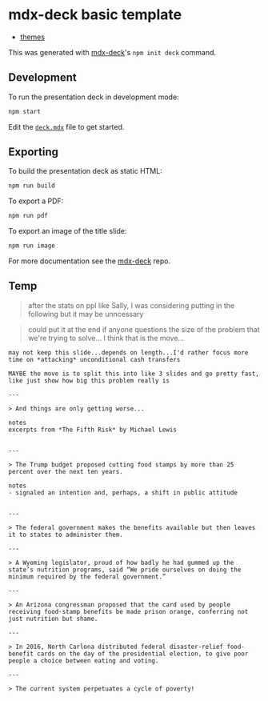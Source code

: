 
# mdx-deck basic template

* [themes](https://github.com/jxnblk/mdx-deck/blob/master/docs/themes.md)

This was generated with [mdx-deck][]'s `npm init deck` command.

## Development

To run the presentation deck in development mode:

```sh
npm start
```

Edit the [`deck.mdx`](deck.mdx) file to get started.

## Exporting

To build the presentation deck as static HTML:

```sh
npm run build
```

To export a PDF:

```sh
npm run pdf
```

To export an image of the title slide:

```sh
npm run image
```

For more documentation see the [mdx-deck][] repo.

[mdx-deck]: https://github.com/jxnblk/mdx-deck

## Temp
> after the stats on ppl like Sally, I was considering putting in the following but it may be unncessary

> could put it at the end if anyone questions the size of the problem that we're trying to solve... I think that is the move...

```notes
may not keep this slide...depends on length...I'd rather focus more time on *attacking* unconditional cash transfers

MAYBE the move is to split this into like 3 slides and go pretty fast, like just show how big this problem really is

---

> And things are only getting worse...

notes
excerpts from *The Fifth Risk* by Michael Lewis


---

> The Trump budget proposed cutting food stamps by more than 25 percent over the next ten years.

notes
- signaled an intention and, perhaps, a shift in public attitude


---

> The federal government makes the benefits available but then leaves it to states to administer them.

---

> A Wyoming legislator, proud of how badly he had gummed up the state’s nutrition programs, said “We pride ourselves on doing the minimum required by the federal government.”

---

> An Arizona congressman proposed that the card used by people receiving food-stamp benefits be made prison orange, conferring not just nutrition but shame. 

---

> In 2016, North Carlona distributed federal disaster-relief food-benefit cards on the day of the presidential election, to give poor people a choice between eating and voting.

---

> The current system perpetuates a cycle of poverty!

```